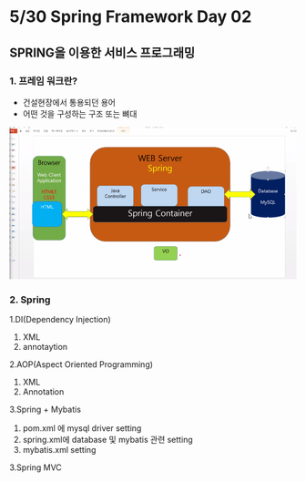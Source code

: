 # 5/30 Spring Framework Day 02

## SPRING을 이용한 서비스 프로그래밍

### 1. 프레임 워크란?

- 건설현장에서 통용되던 용어
- 어떤 것을 구성하는 구조 또는 뼈대

![스프링구조](Images/스프링구조.png)

### 2. Spring

1.DI(Dependency Injection)

1. XML
2. annotaytion

2.AOP(Aspect Oriented Programming)

1. XML
2. Annotation

3.Spring + Mybatis

1. pom.xml 에 mysql driver setting
2. spring.xml에 database 및 mybatis 관련 setting
3. mybatis.xml setting

3.Spring MVC

